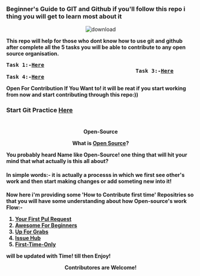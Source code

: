 
### Beginner's Guide to GIT and Github if you'll follow this repo i thing you will get to learn most about it

<div align="center">
  
![download](https://user-images.githubusercontent.com/47344024/87243162-452a0c00-c451-11ea-961e-f33eb3cc444d.png)
</div>


<b> This repo will help for those who dont know how to use git and github after complete all the 5 tasks you will be able to contribute to any open source organisation. 
  
  
<pre>Task 1:-<a href= "https://docs.google.com/document/d/e/2PACX-1vT9zStM_dMr6GsMS72uNG7PS_x6PBP4RPInt7p8oGkuuNE7Wlu83IxMzVxDquj4yoed8GlsxD09iwSA/pub">Here</a>                                                                            Task 2:-<a href= "https://docs.google.com/document/d/e/2PACX-1vR_jZx66G8VnVkAzD0FtW7S5pChree5kWAztz6qV3ekLOXBDWJ2mCxc4KcknKKMXe8hCeexB8oH2h0O/pub">Here</a>                                       
                                         Task 3:-<a href= "https://docs.google.com/document/d/e/2PACX-1vSPqwWGYc0BRvRm0yVPlPqLe610a3RipexUbgTOqBjlaQXheXmGfjYUGMzJjnSD5B2MTnQCo66OTFNk/pub">Here</a>
Task 4:-<a href= "https://docs.google.com/document/d/e/2PACX-1vSm_uGn6JwWdLcl21Xd3dccbVy-sDoGq8YornOQMenAQGxD-v-1s79LOZRsb4l4vmlvOVNbYqT7Q4y5/pub">Here</a>                                                                            Task 5:-<a href= "https://docs.google.com/document/d/e/2PACX-1vTPEaI_ue7mwyYTgC9t8mdKDGMPlbG8O4cwAwgHSKeHJNCWHxLgXuMsQc_ohRYxMM2K3xOmlG61EdV1/pub">Here</a></pre>




Open For Contribution If You Want to! it will be reat if you start working from now and start contributing through this repo:))

### Start Git Practice  <a href="https://learngitbranching.js.org/">Here</a>


# 

<div align="center" ><b>Open-Source</b>
  </div>
  
  
<div align="center">  
 
  What is [Open Source](https://www.redhat.com/en/topics/open-source/what-is-open-source)?</div>
 
You probably heard Name like <b>Open-Source</b>! 
  one thing that will hit your mind that what actually is this all about? 
  
  
 #### In simple words:- it is actually a processs in which we first see other's work and then start making changes or add someting new into it!
 
 
 Now here i'm providing some 'How to Contribute first time' Repositries so that you will have some understanding about how Open-source's work Flow:-
 
 1. <a href="https://github.com/yourfirstpr/yourfirstpr.github.io/issues">Your First Pul Request</a>
 2. <a href="https://github.com/mungell/awesome-for-beginners">Awesome For Beginners</a>
 3. <a href="https://up-for-grabs.net/#/">Up For Grabs</a>
 4. <a href="http://issuehub.io/">Issue Hub</a>
 5. <a href="https://www.firsttimersonly.com/">First-Time-Only</a>



will be updated with Time! till then Enjoy!

<div align="center">Contributores are Welcome! 
